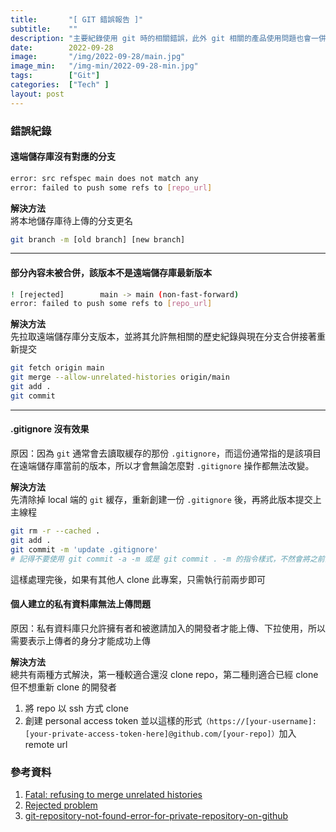 ```yaml
---
title:       "[ GIT 錯誤報告 ]"
subtitle:    ""
description: "主要紀錄使用 git 時的相關錯誤，此外 git 相關的產品使用問題也會一併紀錄於此，不定時更新"
date:        2022-09-28
image:       "/img/2022-09-28/main.jpg"
image_min:   "/img-min/2022-09-28-min.jpg"
tags:        ["Git"]
categories:  ["Tech" ]
layout: post
---
```

### 錯誤紀錄

#### 遠端儲存庫沒有對應的分支

```bash
error: src refspec main does not match any 
error: failed to push some refs to [repo_url]
```

**解決方法**  
將本地儲存庫待上傳的分支更名

```bash
git branch -m [old branch] [new branch] 
```

---

#### 部分內容未被合併，該版本不是遠端儲存庫最新版本

```bash
! [rejected]        main -> main (non-fast-forward)  
error: failed to push some refs to [repo_url]
```

**解決方法**    
先拉取遠端儲存庫分支版本，並將其允許無相關的歷史紀錄與現在分支合併接著重新提交

```bash
git fetch origin main
git merge --allow-unrelated-histories origin/main  
git add .  
git commit
```

---

#### .gitignore 沒有效果

原因：因為 `git` 通常會去讀取緩存的那份 `.gitignore`，而這份通常指的是該項目在遠端儲存庫當前的版本，所以才會無論怎麼對 `.gitignore` 操作都無法改變。  

**解決方法**  
先清除掉 local 端的 `git` 緩存，重新創建一份 `.gitignore` 後，再將此版本提交上主線程

```bash
git rm -r --cached .
git add .
git commit -m 'update .gitignore'
# 記得不要使用 git commit -a -m 或是 git commit . -m 的指令樣式，不然會將之前的內容也新增回來
```

這樣處理完後，如果有其他人 clone 此專案，只需執行前兩步即可

#### 個人建立的私有資料庫無法上傳問題

原因：私有資料庫只允許擁有者和被邀請加入的開發者才能上傳、下拉使用，所以需要表示上傳者的身分才能成功上傳

**解決方法**  
總共有兩種方式解決，第一種較適合還沒 clone repo，第二種則適合已經 clone 但不想重新 clone 的開發者

1. 將 repo 以 ssh 方式 clone
2. 創建 personal access token 並以這樣的形式`（https://[your-username]:[your-private-access-token-here]@github.com/[your-repo]）`加入 remote url

### 參考資料

1. [Fatal: refusing to merge unrelated histories](https://developer.aliyun.com/article/614459)  
2. [Rejected problem](https://blog.csdn.net/qq_27249535/article/details/121906285)
3. [git-repository-not-found-error-for-private-repository-on-github](https://stackoverflow.com/questions/56269686/git-repository-not-found-error-for-private-repository-on-github)